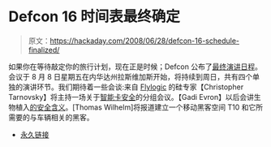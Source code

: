 # Defcon 16 时间表最终确定

> 原文：<https://hackaday.com/2008/06/28/defcon-16-schedule-finalized/>

如果你在等待敲定你的旅行计划，现在正是时候；Defcon 公布了[最终演讲日程](https://www.defcon.org/html/defcon-16/dc-16-schedule.html)。会议于 8 月 8 日星期五在内华达州拉斯维加斯开始，将持续到周日，共有四个单独的演讲环节。我们期待着一些会谈:来自 [Flylogic](http://www.flylogic.net/blog/) 的硅专家【Christopher Tarnovsky】将主持一场关于[智能卡安全](http://defcon.org/html/defcon-16/dc-16-speakers.html#Tarnovsky)的分组会议。【Gadi Evron】以后会讲生物植入[的安全含义](http://defcon.org/html/defcon-16/dc-16-speakers.html#Evron)。[Thomas Wilhelm]将报道建立一个移动黑客空间 T10 和它所需要的与车辆相关的黑客。

*   [永久链接](https://www.defcon.org/html/defcon-16/dc-16-schedule.html)